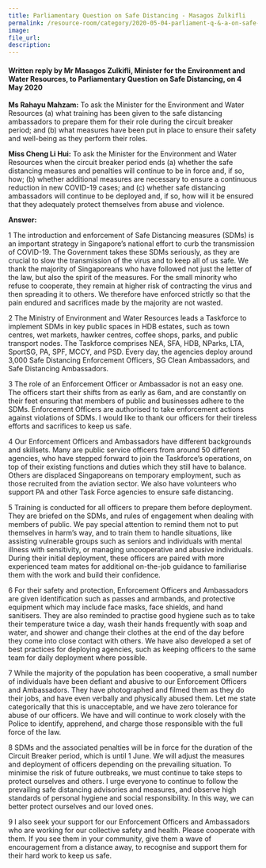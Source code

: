 ```yaml
---  
title: Parliamentary Question on Safe Distancing - Masagos Zulkifli  
permalink: /resource-room/category/2020-05-04-parliament-q-&-a-on-safe-distancing/  
image:  
file_url:  
description:  
---  
```


#### Written reply by Mr Masagos Zulkifli, Minister for the Environment and Water Resources, to Parliamentary Question on Safe Distancing, on 4 May 2020  

**Ms Rahayu Mahzam:** To ask the Minister for the Environment and Water Resources (a) what training has been given to the safe distancing ambassadors to prepare them for their role during the circuit breaker period; and (b) what measures have been put in place to ensure their safety and well-being as they perform their roles.  

**Miss Cheng Li Hui:** To ask the Minister for the Environment and Water Resources when the circuit breaker period ends (a) whether the safe distancing measures and penalties will continue to be in force and, if so, how; (b) whether additional measures are necessary to ensure a continuous reduction in new COVID-19 cases; and (c) whether safe distancing ambassadors will continue to be deployed and, if so, how will it be ensured that they adequately protect themselves from abuse and violence.  

**Answer:**    

1 The introduction and enforcement of Safe Distancing measures (SDMs) is an important strategy in Singapore’s national effort to curb the transmission of COVID-19. The Government takes these SDMs seriously, as they are crucial to slow the transmission of the virus and to keep all of us safe. We thank the majority of Singaporeans who have followed not just the letter of the law, but also the spirit of the measures. For the small minority who refuse to cooperate, they remain at higher risk of contracting the virus and then spreading it to others. We therefore have enforced strictly so that the pain endured and sacrifices made by the majority are not wasted.  

2 The Ministry of Environment and Water Resources leads a Taskforce to implement SDMs in key public spaces in HDB estates, such as town centres, wet markets, hawker centres, coffee shops, parks, and public transport nodes. The Taskforce comprises NEA, SFA, HDB, NParks, LTA, SportSG, PA, SPF, MCCY, and PSD. Every day, the agencies deploy around 3,000 Safe Distancing Enforcement Officers, SG Clean Ambassadors, and Safe Distancing Ambassadors.  

3 The role of an Enforcement Officer or Ambassador is not an easy one. The officers start their shifts from as early as 6am, and are constantly on their feet ensuring that members of public and businesses adhere to the SDMs. Enforcement Officers are authorised to take enforcement actions against violations of SDMs. I would like to thank our officers for their tireless efforts and sacrifices to keep us safe.  

4 Our Enforcement Officers and Ambassadors have different backgrounds and skillsets. Many are public service officers from around 50 different agencies, who have stepped forward to join the Taskforce’s operations, on top of their existing functions and duties which they still have to balance. Others are displaced Singaporeans on temporary employment, such as those recruited from the aviation sector. We also have volunteers who support PA and other Task Force agencies to ensure safe distancing.  

5 Training is conducted for all officers to prepare them before deployment. They are briefed on the SDMs, and rules of engagement when dealing with members of public. We pay special attention to remind them not to put themselves in harm’s way, and to train them to handle situations, like assisting vulnerable groups such as seniors and individuals with mental illness with sensitivity, or managing uncooperative and abusive individuals. During their initial deployment, these officers are paired with more experienced team mates for additional on-the-job guidance to familiarise them with the work and build their confidence.  

6 For their safety and protection, Enforcement Officers and Ambassadors are given identification such as passes and armbands, and protective equipment which may include face masks, face shields, and hand sanitisers. They are also reminded to practise good hygiene such as to take their temperature twice a day, wash their hands frequently with soap and water, and shower and change their clothes at the end of the day before they come into close contact with others. We have also developed a set of best practices for deploying agencies, such as keeping officers to the same team for daily deployment where possible.  

7 While the majority of the population has been cooperative, a small number of individuals have been defiant and abusive to our Enforcement Officers and Ambassadors. They have photographed and filmed them as they do their jobs, and have even verbally and physically abused them. Let me state categorically that this is unacceptable, and we have zero tolerance for abuse of our officers. We have and will continue to work closely with the Police to identify, apprehend, and charge those responsible with the full force of the law.  

8 SDMs and the associated penalties will be in force for the duration of the Circuit Breaker period, which is until 1 June. We will adjust the measures and deployment of officers depending on the prevailing situation. To minimise the risk of future outbreaks, we must continue to take steps to protect ourselves and others.  I urge everyone to continue to follow the prevailing safe distancing advisories and measures, and observe high standards of personal hygiene and social responsibility. In this way, we can better protect ourselves and our loved ones.  

9 I also seek your support for our Enforcement Officers and Ambassadors who are working for our collective safety and health. Please cooperate with them. If you see them in your community, give them a wave of encouragement from a distance away, to recognise and support them for their hard work to keep us safe.  

